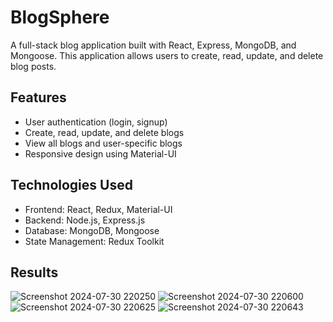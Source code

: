 # BlogSphere

A full-stack blog application built with React, Express, MongoDB, and Mongoose. This application allows users to create, read, update, and delete blog posts.

## Features

- User authentication (login, signup)
- Create, read, update, and delete blogs
- View all blogs and user-specific blogs
- Responsive design using Material-UI

## Technologies Used

- Frontend: React, Redux, Material-UI
- Backend: Node.js, Express.js
- Database: MongoDB, Mongoose
- State Management: Redux Toolkit

## Results
![Screenshot 2024-07-30 220250](https://github.com/user-attachments/assets/bb1f7c55-99d1-4492-b138-a2d1bd6d65f6)
![Screenshot 2024-07-30 220600](https://github.com/user-attachments/assets/121db88f-c191-4a97-83c9-11d03c56f491)
![Screenshot 2024-07-30 220625](https://github.com/user-attachments/assets/056713ff-5f8b-4db1-9102-d10b9dff7c86)
![Screenshot 2024-07-30 220643](https://github.com/user-attachments/assets/d097513e-c9c3-4eec-bf4a-64d8789bfd82)





